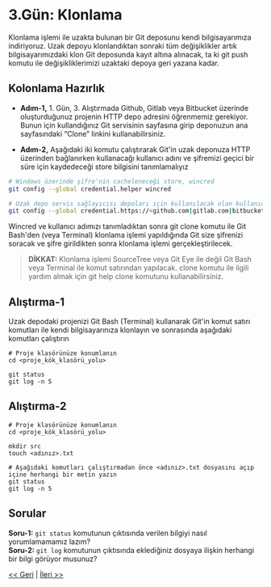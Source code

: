 # 3.Gün: Klonlama

Klonlama işlemi ile uzakta bulunan bir Git deposunu kendi bilgisayarımıza indiriyoruz. Uzak depoyu klonlandıktan sonraki tüm değişiklikler artık bilgisayarımızdaki klon Git deposunda kayıt altına alınacak, ta ki git push komutu ile değişikliklerimizi uzaktaki depoya geri yazana kadar.

## Kolonlama Hazırlık

* **Adım-1,** 1. Gün, 3. Alıştırmada Github, Gitlab veya Bitbucket üzerinde oluşturduğunuz projenin HTTP depo adresini öğrenmemiz gerekiyor. Bunun için kullandığınız Git servisinin sayfasına girip deponuzun ana sayfasındaki “Clone” linkini kullanabilirsiniz.

* **Adım-2,** Aşağıdaki iki komutu çalıştırarak Git'in uzak deponuza HTTP üzerinden bağlanırken kullanacağı kullanıcı adını ve şifremizi geçici bir süre için kaydedeceği store bilgisini tanımlamalıyız

```bash
# Windows üzerinde şifre'nin cacheleneceği store, wincred
git config --global credential.helper wincred 

# Uzak depo servis sağlayıcısı depoları için kullanılacak olan kullanıcı adı
git config --global credential.https://<github.com|gitlab.com|bitbucket.com> <kullanıcı_adınız>
```

Wincred ve kullanıcı adımızı tanımladıktan sonra git clone komutu ile Git Bash'den \(veya Terminal\) klonlama işlemi yapıldığında Git size şifrenizi soracak ve şifre girildikten sonra klonlama işlemi gerçekleştirilecek.

> **DİKKAT:** Klonlama işlemi SourceTree veya Git Eye ile değil Git Bash veya Terminal ile komut satırından yapılacak. clone komutu ile ilgili yardım almak için git help clone komutunu kullanabilirsiniz.

## Alıştırma-1

Uzak depodaki projenizi Git Bash \(Terminal\) kullanarak Git'in komut satırı komutları ile kendi bilgisayarınıza klonlayın ve sonrasında aşağıdaki komutları çalıştırın

```baseh
# Proje klasörünüze konumlanın
cd <proje_kök_klasörü_yolu>

git status
git log -n 5
```

## Alıştırma-2

```baseh
# Proje klasörünüze konumlanın
cd <proje_kök_klasörü_yolu>

mkdir src
touch <adınız>.txt

# Aşağıdaki komutları çalıştırmadan önce <adınız>.txt dosyasını açıp içine herhangi bir metin yazın
git status
git log -n 5
```

## Sorular

**Soru-1:** `git status` komutunun çıktısında verilen bilgiyi nasıl yorumlamamamız lazım?  
**Soru-2:** `git log` komutunun çıktısında eklediğiniz dosyaya ilişkin herhangi bir bilgi görüyor musunuz?

[&lt;&lt; Geri](Gun_02.md) \| [İleri &gt;&gt;](Gun_04.md)

